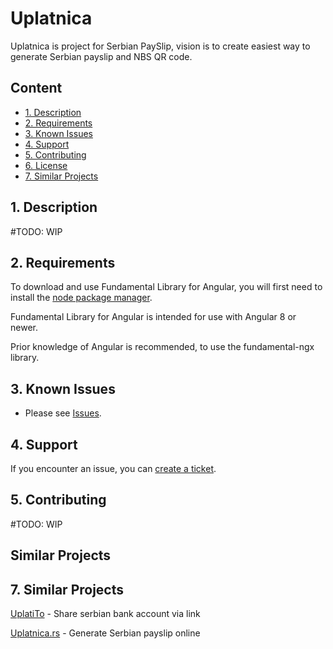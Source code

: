 # Uplatnica

Uplatnica is project for Serbian PaySlip, vision is to create easiest way to generate Serbian payslip and NBS QR code.

## Content

-   [1. Description](#1)
-   [2. Requirements](#2)
-   [3. Known Issues](#3)
-   [4. Support](#4)
-   [5. Contributing](#5)
-   [6. License](#6)
-   [7. Similar Projects](#7)

## <a name="1"></a>1. Description

#TODO: WIP

## <a name="2"></a>2. Requirements

To download and use Fundamental Library for Angular, you will first need to install the [node package manager](https://www.npmjs.com/get-npm).

Fundamental Library for Angular is intended for use with Angular 8 or newer.

Prior knowledge of Angular is recommended, to use the fundamental-ngx library.

## <a name="3"></a>3. Known Issues

-   Please see [Issues](https://github.com/itmilos/uplatnica/issues).

## <a name="4"></a>4. Support

If you encounter an issue, you can [create a ticket](https://github.com/itmilos/uplatnica/issues).

## <a name="5"></a>5. Contributing

#TODO: WIP

## Similar Projects

## <a name="7"></a>7. Similar Projects

[UplatiTo](https://uplati.to/) - Share serbian bank account via link

[Uplatnica.rs](https://uplatnica.rs/) - Generate Serbian payslip online 
